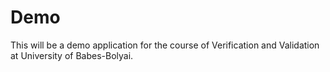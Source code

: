 # Demo
This will be a demo application for the course of Verification and Validation at University of Babes-Bolyai.
